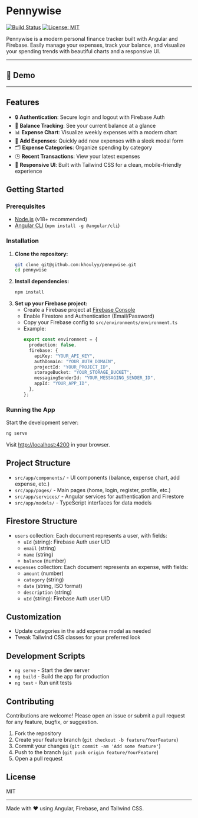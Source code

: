 # Pennywise

[![Build Status](https://img.shields.io/badge/build-passing-brightgreen)](https://github.com/khoulyy/pennywise/actions)
[![License: MIT](https://img.shields.io/badge/License-MIT-yellow.svg)](LICENSE)

Pennywise is a modern personal finance tracker built with Angular and Firebase. Easily manage your expenses, track your balance, and visualize your spending trends with beautiful charts and a responsive UI.

---

## 📸 Demo

---

## Features

- 🔒 **Authentication**: Secure login and logout with Firebase Auth
- 💸 **Balance Tracking**: See your current balance at a glance
- 📊 **Expense Chart**: Visualize weekly expenses with a modern chart
- 📝 **Add Expenses**: Quickly add new expenses with a sleek modal form
- 🗂️ **Expense Categories**: Organize spending by category
- 🕒 **Recent Transactions**: View your latest expenses
- 🌈 **Responsive UI**: Built with Tailwind CSS for a clean, mobile-friendly experience

## Getting Started

### Prerequisites

- [Node.js](https://nodejs.org/) (v18+ recommended)
- [Angular CLI](https://angular.io/cli) (`npm install -g @angular/cli`)

### Installation

1. **Clone the repository:**
   ```bash
   git clone git@github.com:khoulyy/pennywise.git
   cd pennywise
   ```
2. **Install dependencies:**
   ```bash
   npm install
   ```
3. **Set up your Firebase project:**
   - Create a Firebase project at [Firebase Console](https://console.firebase.google.com/)
   - Enable Firestore and Authentication (Email/Password)
   - Copy your Firebase config to `src/environments/environment.ts`
   - Example:
     ```ts
     export const environment = {
       production: false,
       firebase: {
         apiKey: "YOUR_API_KEY",
         authDomain: "YOUR_AUTH_DOMAIN",
         projectId: "YOUR_PROJECT_ID",
         storageBucket: "YOUR_STORAGE_BUCKET",
         messagingSenderId: "YOUR_MESSAGING_SENDER_ID",
         appId: "YOUR_APP_ID",
       },
     };
     ```

### Running the App

Start the development server:

```bash
ng serve
```

Visit [http://localhost:4200](http://localhost:4200) in your browser.

## Project Structure

- `src/app/components/` - UI components (balance, expense chart, add expense, etc.)
- `src/app/pages/` - Main pages (home, login, register, profile, etc.)
- `src/app/services/` - Angular services for authentication and Firestore
- `src/app/models/` - TypeScript interfaces for data models

## Firestore Structure

- `users` collection: Each document represents a user, with fields:
  - `uId` (string): Firebase Auth user UID
  - `email` (string)
  - `name` (string)
  - `balance` (number)
- `expenses` collection: Each document represents an expense, with fields:
  - `amount` (number)
  - `category` (string)
  - `date` (string, ISO format)
  - `description` (string)
  - `uId` (string): Firebase Auth user UID

## Customization

- Update categories in the add expense modal as needed
- Tweak Tailwind CSS classes for your preferred look

## Development Scripts

- `ng serve` - Start the dev server
- `ng build` - Build the app for production
- `ng test` - Run unit tests

## Contributing

Contributions are welcome! Please open an issue or submit a pull request for any feature, bugfix, or suggestion.

1. Fork the repository
2. Create your feature branch (`git checkout -b feature/YourFeature`)
3. Commit your changes (`git commit -am 'Add some feature'`)
4. Push to the branch (`git push origin feature/YourFeature`)
5. Open a pull request

## License

MIT

---

Made with ❤️ using Angular, Firebase, and Tailwind CSS.
